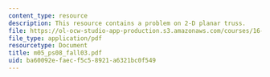 ```yaml
---
content_type: resource
description: This resource contains a problem on 2-D planar truss.
file: https://ol-ocw-studio-app-production.s3.amazonaws.com/courses/16-01-unified-engineering-i-ii-iii-iv-fall-2005-spring-2006/ba60092efaecf5c58921a6321bc0f549_m05_ps08_fall03.pdf
file_type: application/pdf
resourcetype: Document
title: m05_ps08_fall03.pdf
uid: ba60092e-faec-f5c5-8921-a6321bc0f549
---
```

